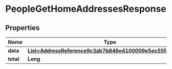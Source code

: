 

# PeopleGetHomeAddressesResponse


## Properties

| Name | Type | Description | Notes |
|------------ | ------------- | ------------- | -------------|
|**data** | [**List&lt;AddressReference9c3ab7b846e4100009e5ec55fa530024&gt;**](AddressReference9c3ab7b846e4100009e5ec55fa530024.md) |  |  [optional] |
|**total** | **Long** |  |  [optional] |



